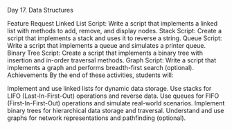 Day 17. Data Structures

Feature Request
Linked List Script: Write a script that implements a linked list with methods to add, remove, and display nodes.
Stack Script: Create a script that implements a stack and uses it to reverse a string.
Queue Script: Write a script that implements a queue and simulates a printer queue.
Binary Tree Script: Create a script that implements a binary tree with insertion and in-order traversal methods.
Graph Script: Write a script that implements a graph and performs breadth-first search (optional).
Achievements
By the end of these activities, students will:

Implement and use linked lists for dynamic data storage.
Use stacks for LIFO (Last-In-First-Out) operations and reverse data.
Use queues for FIFO (First-In-First-Out) operations and simulate real-world scenarios.
Implement binary trees for hierarchical data storage and traversal.
Understand and use graphs for network representations and pathfinding (optional).
